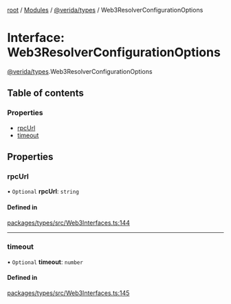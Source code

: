 [root](../README.md) / [Modules](../modules.md) / [@verida/types](../modules/verida_types.md) / Web3ResolverConfigurationOptions

# Interface: Web3ResolverConfigurationOptions

[@verida/types](../modules/verida_types.md).Web3ResolverConfigurationOptions

## Table of contents

### Properties

- [rpcUrl](verida_types.Web3ResolverConfigurationOptions.md#rpcurl)
- [timeout](verida_types.Web3ResolverConfigurationOptions.md#timeout)

## Properties

### rpcUrl

• `Optional` **rpcUrl**: `string`

#### Defined in

[packages/types/src/Web3Interfaces.ts:144](https://github.com/verida/verida-js/blob/5040472/packages/types/src/Web3Interfaces.ts#L144)

___

### timeout

• `Optional` **timeout**: `number`

#### Defined in

[packages/types/src/Web3Interfaces.ts:145](https://github.com/verida/verida-js/blob/5040472/packages/types/src/Web3Interfaces.ts#L145)
